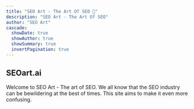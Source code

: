 ```yaml
---
title: "SEO Art - The Art Of SEO 🎨"
description: "SEO Art - The Art Of SEO"
author: "SEO Art"
cascade:
  showDate: true
  showAuthor: true
  showSummary: true
  invertPagination: true
---
```


## SEOart.ai
Welcome to SEO Art - The art of SEO. We all know that the SEO industry can be bewildering at the best of times. This site aims to make it even more confusing.